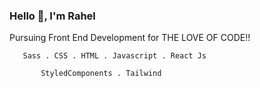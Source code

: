 ### Hello 👋, I'm Rahel





Pursuing Front End Development for THE LOVE OF CODE!!


       Sass . CSS . HTML . Javascript . React Js
           
           StyledComponents . Tailwind







